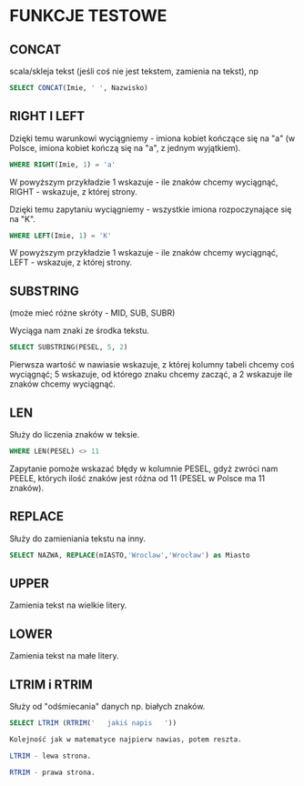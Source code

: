 # FUNKCJE TESTOWE

## CONCAT 

scala/skleja tekst (jeśli coś nie jest tekstem, zamienia na tekst), np
```sql
SELECT CONCAT(Imie, ' ', Nazwisko)
```

## RIGHT I LEFT
 
 Dzięki temu warunkowi wyciągniemy - imiona kobiet kończące się na "a" 
 (w Polsce, imiona kobiet kończą się na "a", z jednym wyjątkiem).

 ```sql
 WHERE RIGHT(Imie, 1) = 'a'
 ```

W powyższym przykładzie 1 wskazuje - ile znaków chcemy wyciągnąć, RIGHT - wskazuje, z której strony.
 
Dzięki temu zapytaniu wyciągniemy - wszystkie imiona rozpoczynające się na "K".
 
 ```sql
 WHERE LEFT(Imie, 1) = 'K'
 ```
 
 W powyższym przykładzie 1 wskazuje - ile znaków chcemy wyciągnąć, LEFT - wskazuje, z której strony.
    
 
## SUBSTRING 

(może mieć różne skróty - MID, SUB, SUBR)
 
Wyciąga nam znaki ze środka tekstu.

```sql 
SELECT SUBSTRING(PESEL, 5, 2) 
```

Pierwsza wartość w nawiasie wskazuje, z której kolumny tabeli chcemy coś wyciągnąć; 
5 wskazuje, od którego znaku chcemy zacząć, a 2 wskazuje ile znaków chcemy wyciągnąć.
  
## LEN
  
Służy do liczenia znaków w teksie.
  
```sql
WHERE LEN(PESEL) <> 11
```

Zapytanie pomoże wskazać błędy w kolumnie PESEL, gdyż zwróci nam PEELE, 
których ilość znaków jest różna od 11 (PESEL w Polsce ma 11 znaków).
                               
## REPLACE

Służy do zamieniania tekstu na inny.

```sql
SELECT NAZWA, REPLACE(mIASTO,'Wroclaw','Wrocław') as Miasto
```

## UPPER

Zamienia tekst na wielkie litery.

## LOWER

Zamienia tekst na małe litery.

##  LTRIM i RTRIM

Służy od "odśmiecania" danych np. białych znaków.

```sql
SELECT LTRIM (RTRIM('   jakiś napis   '))

Kolejność jak w matematyce najpierw nawias, potem reszta.

LTRIM - lewa strona.

RTRIM - prawa strona.

